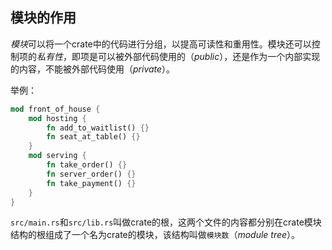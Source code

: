 ## 模块的作用
*模块*可以将一个crate中的代码进行分组，以提高可读性和重用性。模块还可以控制项的*私有性*，即项是可以被外部代码使用的（*public*），还是作为一个内部实现的内容，不能被外部代码使用（*private*）。

举例：
```rust
mod front_of_house {
    mod hosting {
        fn add_to_waitlist() {}
        fn seat_at_table() {}
    }
    mod serving {
        fn take_order() {}
        fn server_order() {}
        fn take_payment() {}
    }
}
```
`src/main.rs`和`src/lib.rs`叫做crate的根，这两个文件的内容都分别在crate模块结构的根组成了一个名为crate的模块，该结构叫做`模块数`（*module tree*）。